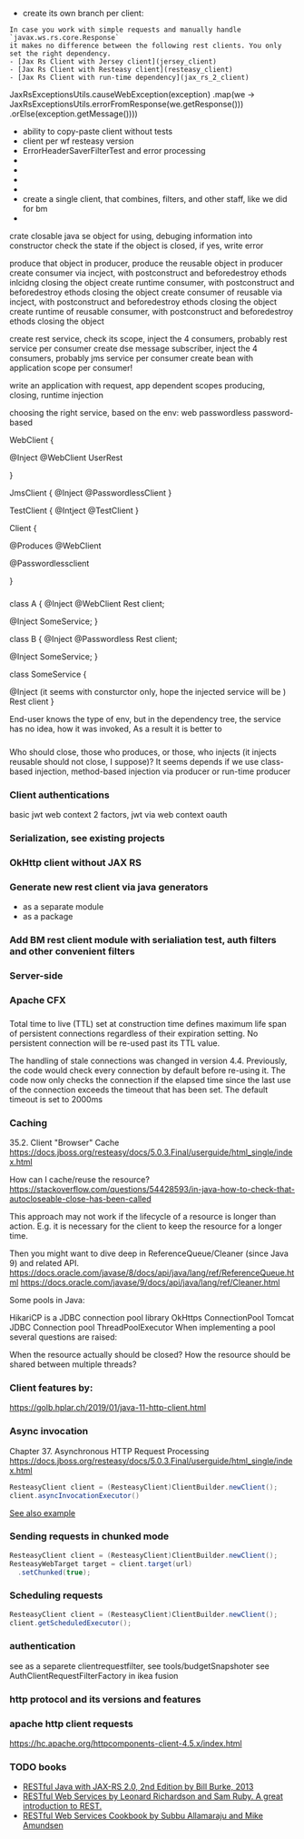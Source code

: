 - create its own branch per client:
```text
In case you work with simple requests and manually handle `javax.ws.rs.core.Response`
it makes no difference between the following rest clients. You only set the right dependency.
- [Jax Rs Client with Jersey client](jersey_client)
- [Jax Rs Client with Resteasy client](resteasy_client)
- [Jax Rs Client with run-time dependency](jax_rs_2_client)
```

JaxRsExceptionsUtils.causeWebException(exception)
.map(we -> JaxRsExceptionsUtils.errorFromResponse(we.getResponse()))
.orElse(exception.getMessage())))

- ability to copy-paste client without tests
- client per wf resteasy version
- ErrorHeaderSaverFilterTest and error processing
- 
- 
- 
- 
- create a single client, that combines, filters, and other staff, like we did for bm
- 

crate closable java se object for using, debuging information into constructor
check the state if the object is closed, if yes, write error

produce that object in producer, 
produce the reusable object in producer 
create consumer via incject, with postconstruct and beforedestroy ethods inlcidng closing the object
create runtime consumer, with postconstruct and beforedestroy ethods closing the object
create consumer of reusable via incject, with postconstruct and beforedestroy ethods closing the object
create runtime of reusable consumer, with postconstruct and beforedestroy ethods closing the object

create rest service, check its scope, inject the 4 consumers, probably rest service per consumer
create dse message subscriber, inject the 4 consumers, probably jms service per consumer
create bean with application scope per consumer!

write an application with request, app dependent scopes
producing, closing, runtime injection

choosing the right service, based on the env:
web
passwordless
password-based

WebClient {

@Inject
@WebClient
UserRest

}

JmsClient {
@Inject
@PasswordlessClient
}

TestClient {
@Intject
@TestClient
}

Client {

@Produces
@WebClient

@Passwordlessclient

}

#####

class A {
 @Inject
 @WebClient
 Rest client;

 @Inject
 SomeService;
}

class B {
@Inject
@Passwordless
Rest client;

@Inject
SomeService;
}

class SomeService {

  @Inject (it seems with consturctor only, hope the injected service will be )
  Rest client
}

End-user knows the type of env, but in the dependency tree, the service has no idea, how it was invoked,
As a result it is better to 

#####  #####

Who should close, those who produces, or those, who injects (it injects reusable should not close, I suppose)?
It seems depends if we use class-based injection, method-based injection via producer or run-time producer

### Client authentications

basic
jwt
web context
2 factors, jwt via web context
oauth

### Serialization, see existing projects

### OkHttp client without JAX RS

### Generate new rest client via java generators

- as a separate module
- as a package

###  Add BM rest client module with serialiation test, auth filters and other convenient filters

### Server-side


### Apache CFX 

###
Total time to live (TTL) set at construction time defines maximum life span of persistent connections regardless of their expiration setting. No persistent connection will be re-used past its TTL value.

The handling of stale connections was changed in version 4.4. Previously, the code would check every connection by default before re-using it. The code now only checks the connection if the elapsed time since the last use of the connection exceeds the timeout that has been set. The default timeout is set to 2000ms

### Caching

35.2. Client "Browser" Cache
https://docs.jboss.org/resteasy/docs/5.0.3.Final/userguide/html_single/index.html

How can I cache/reuse the resource?
https://stackoverflow.com/questions/54428593/in-java-how-to-check-that-autocloseable-close-has-been-called

This approach may not work if the lifecycle of a resource is longer than action. E.g. it is necessary for the client to keep the resource for a longer time.

Then you might want to dive deep in ReferenceQueue/Cleaner (since Java 9) and related API.
https://docs.oracle.com/javase/8/docs/api/java/lang/ref/ReferenceQueue.html
https://docs.oracle.com/javase/9/docs/api/java/lang/ref/Cleaner.html


Some pools in Java:

HikariCP is a JDBC connection pool library
OkHttps ConnectionPool
Tomcat JDBC Connection pool
ThreadPoolExecutor
When implementing a pool several questions are raised:

When the resource actually should be closed?
How the resource should be shared between multiple threads?

### Client features by:

https://golb.hplar.ch/2019/01/java-11-http-client.html

### Async invocation

Chapter 37. Asynchronous HTTP Request Processing
https://docs.jboss.org/resteasy/docs/5.0.3.Final/userguide/html_single/index.html

```java
ResteasyClient client = (ResteasyClient)ClientBuilder.newClient();
client.asyncInvocationExecutor()

```

[See also example](http://www.mastertheboss.com/jboss-frameworks/resteasy/resteasy-client-api-tutorial/)

### Sending requests in chunked mode
```java
ResteasyClient client = (ResteasyClient)ClientBuilder.newClient();
ResteasyWebTarget target = client.target(url)
  .setChunked(true);
```

### Scheduling requests
```java
ResteasyClient client = (ResteasyClient)ClientBuilder.newClient();
client.getScheduledExecutor();
```

### authentication
see 
as a separete clientrequestfilter, see tools/budgetSnapshoter
see AuthClientRequestFilterFactory in ikea fusion

### http protocol and its versions and features

### apache http client requests

https://hc.apache.org/httpcomponents-client-4.5.x/index.html

### TODO books
- [RESTful Java with JAX-RS 2.0, 2nd Edition by Bill Burke, 2013](https://www.oreilly.com/library/view/restful-java-with/9781449361433/)
- [RESTful Web Services by Leonard Richardson and Sam Ruby. A great introduction to REST.](https://www.oreilly.com/library/view/restful-web-services/9780596529260/)
- [RESTful Web Services Cookbook by Subbu Allamaraju and Mike Amundsen](https://www.oreilly.com/library/view/restful-web-services/9780596809140/)